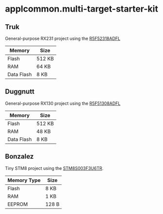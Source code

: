 # applcommon.multi-target-starter-kit
## Truk
General-purpose RX231 project using the [R5F52318ADFL](https://www.renesas.com/sg/en/products/microcontrollers-microprocessors/rx/rx200/rx231/device/R5F52318ADFL.html)

| Memory      | Size   |
|-------------|--------|
| Flash       | 512 KB |
| RAM         | 64 KB  |
| Data Flash  | 8 KB   |


## Duggnutt
General-purpose RX130 project using the [R5F51308ADFL](https://www.renesas.com/us/en/products/microcontrollers-microprocessors/rx/rx100/rx130/device/R5F51308ADFL.html)

| Memory      | Size   |
|-------------|--------|
| Flash       | 512 KB |
| RAM         | 48 KB  |
| Data Flash  | 8 KB   |

## Bonzalez
Tiny STM8 project using the [STM8S003F3U6TR](https://www.st.com/en/microcontrollers-microprocessors/stm8s003f3.html).

| Memory Type | Size  |
|-------------|-------|
| Flash       | 8 KB  |
| RAM         | 1 KB  |
| EEPROM      | 128 B |

